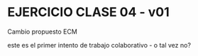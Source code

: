 # EJERCICIO CLASE 04 - v01

Cambio propuesto ECM

este es el primer intento de trabajo colaborativo - o tal vez no?